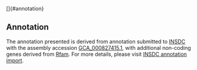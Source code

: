 []{#annotation}

Annotation
----------

The annotation presented is derived from annotation submitted to
[INSDC](http://www.insdc.org) with the assembly accession
[GCA\_000827415.1](http://www.ebi.ac.uk/ena/data/view/GCA_000827415.1),
with additional non-coding genes derived from
[Rfam](http://rfam.xfam.org/). For more details, please visit [INSDC
annotation
import](http://ensemblgenomes.org/info/data/insdc_annotation).

